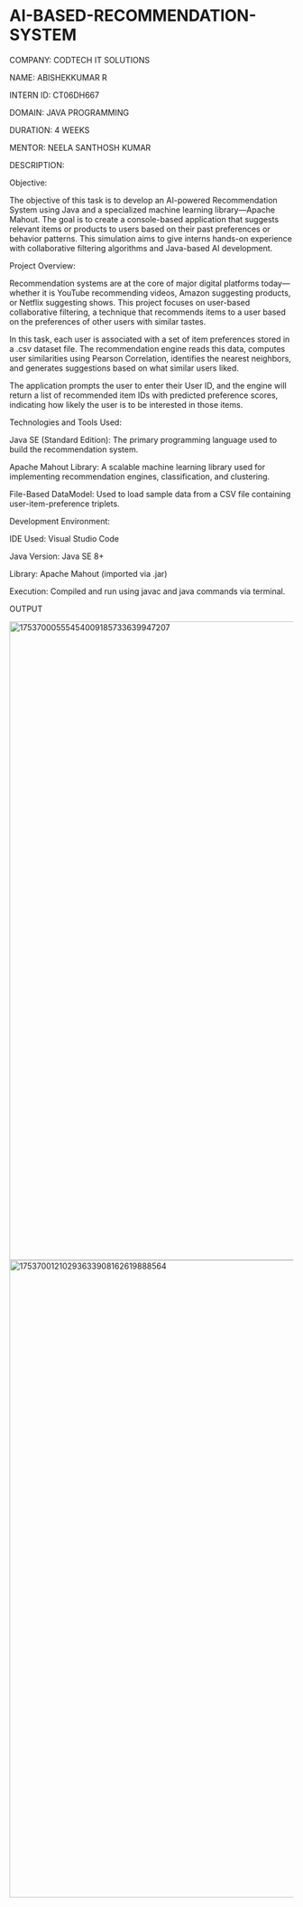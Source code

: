 # AI-BASED-RECOMMENDATION-SYSTEM
COMPANY: CODTECH IT SOLUTIONS

NAME: ABISHEKKUMAR R

INTERN ID: CT06DH667

DOMAIN: JAVA PROGRAMMING

DURATION: 4 WEEKS

MENTOR: NEELA SANTHOSH KUMAR

DESCRIPTION:

Objective:

The objective of this task is to develop an AI-powered Recommendation System using Java and a specialized machine learning library—Apache Mahout. The goal is to create a console-based application that suggests relevant items or products to users based on their past preferences or behavior patterns. This simulation aims to give interns hands-on experience with collaborative filtering algorithms and Java-based AI development.

Project Overview:

Recommendation systems are at the core of major digital platforms today—whether it is YouTube recommending videos, Amazon suggesting products, or Netflix suggesting shows. This project focuses on user-based collaborative filtering, a technique that recommends items to a user based on the preferences of other users with similar tastes.

In this task, each user is associated with a set of item preferences stored in a .csv dataset file. The recommendation engine reads this data, computes user similarities using Pearson Correlation, identifies the nearest neighbors, and generates suggestions based on what similar users liked.

The application prompts the user to enter their User ID, and the engine will return a list of recommended item IDs with predicted preference scores, indicating how likely the user is to be interested in those items.

Technologies and Tools Used:

Java SE (Standard Edition): The primary programming language used to build the recommendation system.

Apache Mahout Library: A scalable machine learning library used for implementing recommendation engines, classification, and clustering.

File-Based DataModel: Used to load sample data from a CSV file containing user-item-preference triplets.

Development Environment:

IDE Used: Visual Studio Code

Java Version: Java SE 8+

Library: Apache Mahout (imported via .jar)

Execution: Compiled and run using javac and java commands via terminal.

OUTPUT

<img width="1919" height="1130" alt="17537000555454009185733639947207" src="https://github.com/user-attachments/assets/a8a0f7b6-4b0d-4884-9d0a-98b2c844cda3" />

<img width="1919" height="1128" alt="17537001210293633908162619888564" src="https://github.com/user-attachments/assets/9166054b-7177-4c5a-9b6e-e91d1a713083" />
